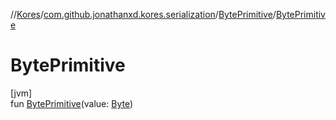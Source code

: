 //[Kores](../../../index.md)/[com.github.jonathanxd.kores.serialization](../index.md)/[BytePrimitive](index.md)/[BytePrimitive](-byte-primitive.md)

# BytePrimitive

[jvm]\
fun [BytePrimitive](-byte-primitive.md)(value: [Byte](https://kotlinlang.org/api/latest/jvm/stdlib/kotlin/-byte/index.html))

